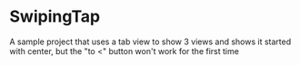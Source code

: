 # SwipingTap
A sample project that uses a tab view to show 3 views and shows it started with center, but the "to <" button won't work for the first time
